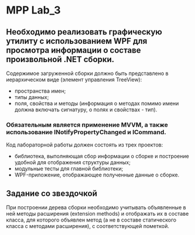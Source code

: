 # MPP Lab_3
## Необходимо реализовать графическую утилиту с использованием WPF для просмотра информации о составе произвольной .NET сборки.
Содержимое загруженной сборки должно быть представлено в иерархическом виде (элемент управления TreeView):
- пространства имен;
- типы данных;
- поля, свойства и методы (информация о методах помимо имени должна включать сигнатуру, о полях и свойствах - тип).
### Обязательным является применение MVVM, а также использование INotifyPropertyChanged и ICommand.
Код лабораторной работы должен состоять из трех проектов:
- библиотека, выполняющая сбор информации о сборке и построение удобной для отображения структуры данных;
- модульные тесты для главной библиотеки;
- WPF-приложение, отображающее полученные данные о сборке.
## Задание со звездочкой
При построении дерева сборки необходимо учитывать объявленные в ней методы расширения (extension methods) и отображать их в составе класса, для которого объявлен метод (а не в составе статического класса с методами расширения), с соответствующей пометкой.
